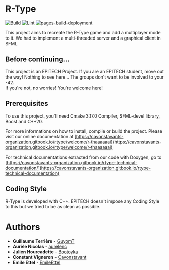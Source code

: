 # R-Type
[![Build](https://github.com/TEAM-AAAAAAAAAAAAAAAA/RTYPE/actions/workflows/ci.yml/badge.svg)](https://github.com/TEAM-AAAAAAAAAAAAAAAA/RTYPE/actions/workflows/ci.yml)
[![Lint](https://github.com/TEAM-AAAAAAAAAAAAAAAA/RTYPE/actions/workflows/lint.yml/badge.svg)](https://github.com/TEAM-AAAAAAAAAAAAAAAA/RTYPE/actions/workflows/lint.yml)
[![pages-build-deployment](https://github.com/TEAM-AAAAAAAAAAAAAAAA/RTYPE/actions/workflows/pages/pages-build-deployment/badge.svg)](https://github.com/TEAM-AAAAAAAAAAAAAAAA/RTYPE/actions/workflows/pages/pages-build-deployment)

This project aims to recreate the R-Type game and add a multiplayer mode to it. We had to implement a multi-threaded server and a graphical client in SFML.

## Before continuing...

This project is an EPITECH Project. If you are an EPITECH student, move out the way! Nothing to see here... The groups don't want to be involved to your -42.<br/>If you're not, no worries! You're welcome here!

## Prerequisites

To use this project, you'll need Cmake 3.17.0 Compiler, SFML-devel library, Boost and C++20.

For more informations on how to install, compile or build the project.
Please visit our online documentation at [https://cavonstavants-organization.gitbook.io/rtype/welcome/r-thaaaaaai](https://cavonstavants-organization.gitbook.io/rtype/welcome/r-thaaaaaai)

For technical documentations extracted from our code with Doxygen, go to [https://cavonstavants-organization.gitbook.io/rtype-technical-documentation/](https://cavonstavants-organization.gitbook.io/rtype-technical-documentation)

## Coding Style

R-Type is developed with C++. EPITECH doesn't impose any Coding Style to this but we tried to be as clean as possible.

# Authors

* **Guillaume Terrière** - [GuyomT](https://github.com/GuyomT)
* **Aurèle Nicolas** - [aurelenc](https://github.com/aurelenc)
* **Julien Hourcadette** - [Bootoyka](https://github.com/Bootoyka)
* **Constant Vigneron** - [Cavonstavant](https://github.com/Cavonstavant)
* **Emile Ettel** - [EmileEttel](https://github.com/EmileEttel)

